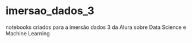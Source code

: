 # imersao_dados_3
notebooks criados para a imersão dados 3 da Alura sobre Data Science e Machine Learning
